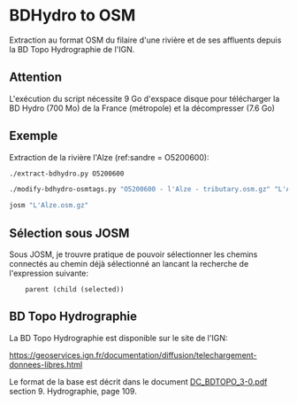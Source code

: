 
# BDHydro to OSM

Extraction au format OSM du filaire d'une rivière et de ses affluents depuis la BD Topo Hydrographie de l'IGN.

## Attention

L'exécution du script nécessite 9 Go d'exspace disque pour
télécharger la BD Hydro (700 Mo) de la France (métropole) 
et la décompresser (7.6 Go)

## Exemple

Extraction de la rivière l'Alze (ref:sandre = O5200600):

```bash
./extract-bdhydro.py O5200600

./modify-bdhydro-osmtags.py "O5200600 - l'Alze - tributary.osm.gz" "L'Alze.osm.gz"

josm "L'Alze.osm.gz"
```
    
## Sélection sous JOSM

Sous JOSM, je trouvre pratique de pouvoir sélectionner les chemins connectés
au chemin déjà sélectionné an lancant la recherche de l'expression suivante:
```
    parent (child (selected))
```

## BD Topo Hydrographie

La BD Topo Hydrographie est disponible sur le site de l'IGN:

https://geoservices.ign.fr/documentation/diffusion/telechargement-donnees-libres.html

Le format de la base est décrit dans le document
[DC_BDTOPO_3-0.pdf](https://geoservices.ign.fr/ressources_documentaires/Espace_documentaire/BASES_VECTORIELLES/BDTOPO/DC_BDTOPO_3-0.pdf)
section 9. Hydrographie, page 109.
